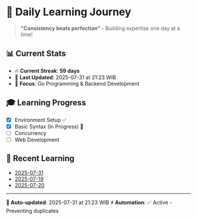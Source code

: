 # 🚀 Daily Learning Journey

> **"Consistency beats perfection"** - Building expertise one day at a time!

## 📊 Current Stats
- 🔥 **Current Streak**: **59 days**
- 📅 **Last Updated**: 2025-07-31 at 21:23 WIB
- 🎯 **Focus**: Go Programming & Backend Development

## 🎓 Learning Progress
- [x] Environment Setup ✅
- [x] Basic Syntax (In Progress) 🔄
- [ ] Concurrency
- [ ] Web Development

## 📖 Recent Learning
- [2025-07-31](learning-log/.md)
- [2025-07-19](learning-log/.md)
- [2025-07-20](learning-log/.md)

---
**🤖 Auto-updated**: 2025-07-31 at 21:23 WIB
**⚡ Automation**: ✅ Active - Preventing duplicates
